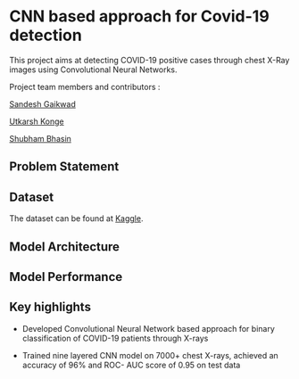 
# CNN based approach for Covid-19 detection 
This project aims at detecting COVID-19 positive cases through chest X-Ray images using Convolutional Neural Networks.

Project team members and contributors :

<a href="https://github.com/Sandesh-30/">Sandesh Gaikwad</a>

<a href="https://github.com/UKonge/">Utkarsh Konge</a>

<a href="https://github.com/Bhasin-IEOR">Shubham Bhasin</a>

## Problem Statement

## Dataset
The dataset can be found at <a href="https://www.kaggle.com/tawsifurrahman/covid19-radiography-database"> Kaggle</a>.

## Model Architecture

## Model Performance

## Key highlights 
                                                                       
*	Developed Convolutional Neural Network based approach for binary classification of COVID-19 patients through X-rays

* Trained nine layered CNN model on 7000+ chest X-rays, achieved an accuracy of 96% and ROC- AUC score of 0.95 on test data





